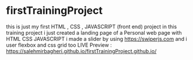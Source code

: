 # firstTrainingProject
this is just my first HTML , CSS , JAVASCRIPT (front end) project
in this training project i just created a landing page of a Personal web page with HTML   CSS   JAVASCRIPT
i made a slider by using https://swiperjs.com
and i user flexbox and css grid too
LIVE Preview : https://salehmirbagheri.github.io/firstTrainingProject.github.io/
